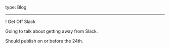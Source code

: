 type: Blog

---

! Get Off Slack

Going to talk about getting away from Slack.

Should publish on or before the 24th.
